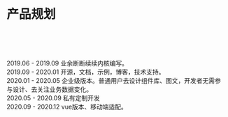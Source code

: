 # 产品规划

<br>
<br>
<br>

2019.06 - 2019.09 业余断断续续内核编写。 <br>
2019.09 - 2020.01 开源，文档，示例，博客，技术支持。<br>
2020.01 - 2020.05 企业级版本。普通用户去设计组件库、图文，开发者无需参与设计、去关注业务数据变化。<br>
2020.05 - 2020.09 私有定制开发<br>
2020.09 - 2020.12  vue版本、移动端适配。